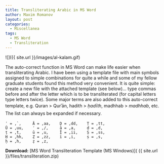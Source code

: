 ```yaml
---
title: Transliterating Arabic in MS Word
author: Maxim Romanov
layout: post
categories:
  - Miscellanea
tags:
  - MS Word
  - Transliteration
---
```



![]({{ site.url }}/images/al-kalam.gif)

The auto-correct function in MS Word can make life easier when transliterating Arabic. I have been using a template file with main symbols assigned to simple combinations for quite a while and some of my fellow graduate students found this method very convenient. It is quite simple: create a new file with the attached template (see below)&#8230; type commas before and after the letter which is to be transliterated (for capital letters type letters twice). Some major terms are also added to this auto-correct template, e.g. Quran > Qurʾān, hadith > </span><em style="line-height: 1.7;">ḥadīth</em><span style="line-height: 1.7;">, madhhab > </span><em style="line-height: 1.7;">madhhab</em><span style="line-height: 1.7;">, etc. The list can always be expanded if necessary.



``` 
ʿ = ,`,     Ā = ,aa,    Ḍ = ,dd,    Ṭ = ,tt,
Ū = ,uu,    ʾ = ,/,     ā = ,a,     ḍ = ,d,
ṭ = ,t,     ū = ,u,     Ī = ,ii,    Ṣ = ,ss,
Ḥ = ,hh,    Ẓ = ,zz,    ī = ,i,     ṣ = ,s,
ḥ = ,h,     ẓ = ,z,
```

**Download:** [MS Word Transliteration Template (MS Windows)]( {{ site.url }}/files/transliteration.zip)
